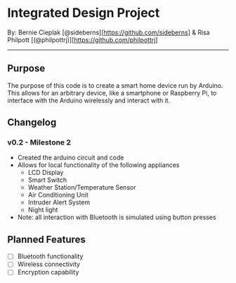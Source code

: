 # Integrated Design Project
By: Bernie Cieplak [@sideberns][https://github.com/sideberns] & Risa Philpott [(@philpottrj)][https://github.com/philpottrj]

---

## Purpose
The purpose of this code is to create a smart home device run by Arduino.  This allows for an arbitrary device, like a smartphone or Raspberry Pi, to interface with the Arduino wirelessly and interact with it.

## Changelog

### v0.2 - Milestone 2
- Created the arduino circuit and code
- Allows for local functionality of the following appliances
	- LCD Display
	- Smart Switch
	- Weather Station/Temperature Sensor
	- Air Conditioning Unit
	- Intruder Alert System
	- Night light
- Note: all interaction with Bluetooth is simulated using button presses

## Planned Features
- [ ] Bluetooth functionality
- [ ] Wireless connectivity
- [ ] Encryption capability
